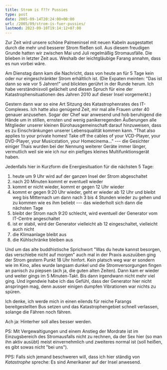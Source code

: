 ```yaml
---
title: Strom is f??r Pussies
type: post
date: 2005-09-14T20:24:00+00:00
url: /2005/09/strom-is-fuer-pussies/
lastmod: 2023-09-10T19:14:12+07:00
---
```

Zur Zeit wird unsere schöne Palmeninsel mit neuen Kabeln ausgestattet durch die mehr und besserer Strom fließen soll. Aus diesem freudigen Grunde hatten wir zwischen Mai und Juli regelmäßig Stromausfälle. Die blieben in letzter Zeit aus. Weshalb der leichtgläubige Farang annahm, dass es nun vorbei wäre.

Am Dienstag dann kam die Nachricht, dass von heute an für 5 Tage kein oder nur eingeschränkter Strom erhältlich ist. (Die Expaten meinten: "Das ist dann so wie vor 5 Jahren!" und blickten gerührt in der Runde herum. Ich habe verständnisvoll gelächelt und diesen Spruch für eine der Katastrophensituationen des Jahren 2010 auf dieser Insel vorgemerkt.)

Gestern dann war so eine Art Sitzung des Katastrophenrates des IT-Complexes. Ich hatte also genügend Zeit, mir mal alle Frauen unter 40 genauer anzusehen. Sogar der Chef war anwesend und hob beruhigend die Hände um in stillen, ernsten und wenig panikerregenden Äußerungen alle Mitglieder unserer kleinen Bürohausgemeinschaft darauf hinzuweisen, dass es zu Einschränkungen unserer Lebensqualität kommen kann. "That also applies to your private homes! Take off the cables of your VCD-Player, your DVD-Player, your Musicstation, your Homecinema..." --- die Gesichter einiger Thais wurden bei der Nennung weiterer Geräte immer länger, vermutlich weil sie wie ich nur ein piefiges kleines Multifunktionsgerät haben.

Jedenfalls hier in Kurzform die Energiesituation für die nächsten 5 Tage:

  1. heute um 9 Uhr wird auf der ganzen Insel der Strom abgeschaltet
  2. nach 20 Minuten kommt er eventuell wieder
  3. kommt er nicht wieder, kommt er gegen 12 Uhr wieder
  4. kommt er gegen 9:20 Uhr wieder, geht er wieder ab 12 Uhr und bleibt weg bis Mitternach um dann nach 3 bis 4 Stunden wieder zu gehen und zu kommen wie es ihm beliebt --- das wiederholt sich dann die nächsten Tage
  5. bleibt der Strom nach 9:20 schlecht, wird eventuell der Generator vom IT-Centre angeschaltet
  6. ist er stabil, wird der Generator vielleicht ab 12 eingeschaltet, vielleicht auch nicht
  7. die Klimaanlage bleibt aus
  8. die Kühlschränke bleiben aus

Und um das alte buddhistische Sprichwort "Was du heute kannst besorgen, das verschiebe nicht auf morgen" auch mal in der Praxis auszuüben ging der Strom gestern Punkt 18 Uhr hinfort. Kein platsch weg war er sondern wie im Kino, alles wurde langsam dunkel und die Stromversorgungen fingen an panisch zu piepsen (ach ja, die guten alten Zeiten). Dann kam er wieder und weiter gings im 5 Minuten-Takt. Bis dann irgendwann nicht mehr viel ging. Und irgendwie habe ich das Gefühl, dass der Generator hier nicht anspringen mag, denn ausser einigen dumpfen Vibrationen war nichts zu spüren.

Ich denke, ich werde mich in einen eilends für reiche Farangs bereitgestellten Bus setzen und das Katastrophengebiet schnell verlassen, solange die Fähren noch fähren.

Ach ja: Hinterher soll alles besser werden.

PS: Mit Vergewaltigungen und einem Anstieg der Mordrate ist im Einzugsbereich des Stromausfalls nicht zu rechnen, da der Sex hier (so man ihn aktiv ausübt) meist einvernehmlich und zweiteres normal ist (soll heißen, es gibt sowas nicht "bei uns").

PPS: Falls sich jemand beschweren will, dass ich hier ständig von _Katastrophe_ spreche: Es sind Amerikaner auf der Insel anwesend.
